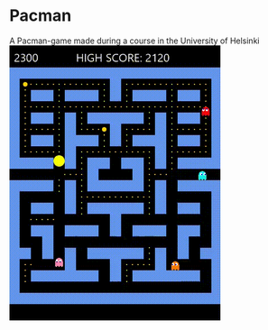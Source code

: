 # Pacman

A Pacman-game made during a course in the University of Helsinki
![alt text](https://github.com/RoopeNiemi/OTMtyo/blob/master/gif/pacmanGIF.gif)

